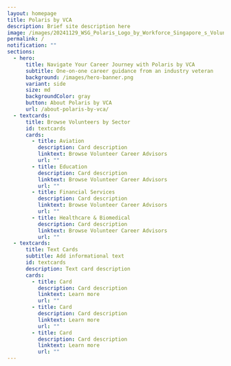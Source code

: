 ```yaml
---
layout: homepage
title: Polaris by VCA
description: Brief site description here
image: /images/20241129_WSG_Polaris_Logo_by_Workforce_Singapore_s_Volunteer_Career_Advisors_FA_path.jpg
permalink: /
notification: ""
sections:
  - hero:
      title: Navigate Your Career Journey with Polaris by VCA
      subtitle: One-on-one career guidance from an industry veteran
      background: /images/hero-banner.png
      variant: side
      size: md
      backgroundColor: gray
      button: About Polaris by VCA
      url: /about-polaris-by-vca/
  - textcards:
      title: Browse Volunteers by Sector
      id: textcards
      cards:
        - title: Aviation
          description: Card description
          linktext: Browse Volunteer Career Advisors
          url: ""
        - title: Education
          description: Card description
          linktext: Browse Volunteer Career Advisors
          url: ""
        - title: Financial Services
          description: Card description
          linktext: Browse Volunteer Career Advisors
          url: ""
        - title: Healthcare & Biomedical
          description: Card description
          linktext: Browse Volunteer Career Advisors
          url: ""
  - textcards:
      title: Text Cards
      subtitle: Add informational text
      id: textcards
      description: Text card description
      cards:
        - title: Card
          description: Card description
          linktext: Learn more
          url: ""
        - title: Card
          description: Card description
          linktext: Learn more
          url: ""
        - title: Card
          description: Card description
          linktext: Learn more
          url: ""
---
```

